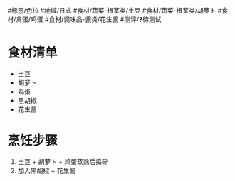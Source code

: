 #标签/色拉
#地域/日式 
#食材/蔬菜-根茎类/土豆 #食材/蔬菜-根茎类/胡萝卜 #食材/禽蛋/鸡蛋 #食材/调味品-酱类/花生酱 
#测评/❓待测试 

# 食材清单

- 土豆
- 胡萝卜
- 鸡蛋
- 黑胡椒
- 花生酱

# 烹饪步骤

1. 土豆 + 胡萝卜 + 鸡蛋蒸熟后捣碎
2. 加入黑胡椒 + 花生酱